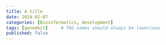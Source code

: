 ```yaml
---
title: A title
date: 2024-02-07
categories: [Bioinformatics, development]
tags: [genomkit]     # TAG names should always be lowercase
published: false
---
```


